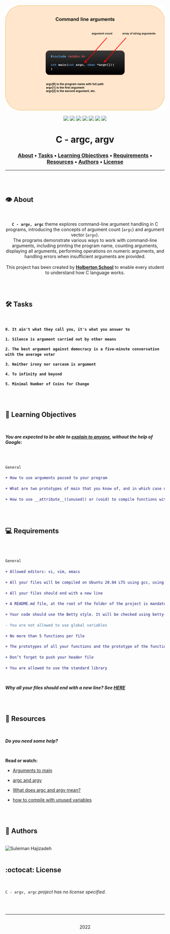 <div align="center">
<br>

![argc_argv.png](README-image/argc_argv.png)

</div>


<p align="center">
<img src="https://img.shields.io/badge/-C-yellow">
<img src="https://img.shields.io/badge/-Linux-lightgrey">
<img src="https://img.shields.io/badge/-WSL-brown">
<img src="https://img.shields.io/badge/-Ubuntu%2020.04.4%20LTS-orange">
<img src="https://img.shields.io/badge/-JetBrains-blue">
<img src="https://img.shields.io/badge/-Holberton%20School-red">
<img src="https://img.shields.io/badge/License-not%20specified-brightgreen">
</p>


<h1 align="center"> C - argc, argv </h1>


<h3 align="center">
<a href="https://github.com/SuleimanHajizadeh/holbertonschool-low_level_programming/argc_argv#eye-about">About</a> •
<a href="https://github.com/RazikaBengana/holbertonschool-low_level_programming/argc_argv#hammer_and_wrench-tasks">Tasks</a> •
<a href="https://github.com/RazikaBengana/holbertonschool-low_level_programming/argc_arg#memo-learning-objectives">Learning Objectives</a> •
<a href="https://github.com/RazikaBengana/holbertonschool-low_level_programming/argc_argv#computer-requirements">Requirements</a> •
<a href="https://github.com/RazikaBengana/holbertonschool-low_level_programming/argc_argv#mag_right-resources">Resources</a> •
<a href="https://github.com/RazikaBengana/holbertonschool-low_level_programming/argc_argv#bust_in_silhouette-authors">Authors</a> •
<a href="https://github.com/RazikaBengana/holbertonschool-low_level_programming/argc_argv#octocat-license">License</a>
</h3>

---

<!-- ------------------------------------------------------------------------------------------------- -->

<br>
<br>

## :eye: About

<br>

<div align="center">

**`C - argv, argc`** theme explores command-line argument handling in C programs, introducing the concepts of argument count (`argc`) and argument vector (`argv`).
<br>
The programs demonstrate various ways to work with command-line arguments, including printing the program name, counting arguments, displaying all arguments, performing operations on numeric arguments, and handling errors when insufficient arguments are provided.
<br>
<br>
This project has been created by **[Holberton School](https://www.holbertonschool.com/about-holberton)** to enable every student to understand how C language works.

</div>

<br>
<br>

<!-- ------------------------------------------------------------------------------------------------- -->

## :hammer_and_wrench: Tasks

<br>

**`0. It ain't what they call you, it's what you answer to`**

**`1. Silence is argument carried out by other means`**

**`2. The best argument against democracy is a five-minute conversation with the average voter`**

**`3. Neither irony nor sarcasm is argument`**

**`4. To infinity and beyond`**

**`5. Minimal Number of Coins for Change`**

<br>
<br>

<!-- ------------------------------------------------------------------------------------------------- -->

## :memo: Learning Objectives

<br>

**_You are expected to be able to [explain to anyone](https://fs.blog/feynman-learning-technique/), without the help of Google:_**

<br>

```diff

General

+ How to use arguments passed to your program

+ What are two prototypes of main that you know of, and in which case do you use one or the other

+ How to use __attribute__((unused)) or (void) to compile functions with unused variables or parameters

```

<br>
<br>

<!-- ------------------------------------------------------------------------------------------------- -->

## :computer: Requirements

<br>

```diff

General

+ Allowed editors: vi, vim, emacs

+ All your files will be compiled on Ubuntu 20.04 LTS using gcc, using the options -Wall -Werror -Wextra -pedantic -std=gnu89

+ All your files should end with a new line

+ A README.md file, at the root of the folder of the project is mandatory

+ Your code should use the Betty style. It will be checked using betty-style.pl and betty-doc.pl

- You are not allowed to use global variables

+ No more than 5 functions per file

+ The prototypes of all your functions and the prototype of the function _putchar should be included in your header file called main.h

+ Don’t forget to push your header file

+ You are allowed to use the standard library

```

<br>

**_Why all your files should end with a new line? See [HERE](https://unix.stackexchange.com/questions/18743/whats-the-point-in-adding-a-new-line-to-the-end-of-a-file/18789)_**

<br>
<br>

<!-- ------------------------------------------------------------------------------------------------- -->

## :mag_right: Resources

<br>

**_Do you need some help?_**

<br>

**Read or watch:**

* [Arguments to main](https://publications.gbdirect.co.uk//c_book/chapter10/arguments_to_main.html)

* [argc and argv](http://crasseux.com/books/ctutorial/argc-and-argv.html)

* [What does argc and argv mean?](https://www.youtube.com/watch?v=aP1ijjeZc24)

* [how to compile with unused variables](https://www.google.com/webhp?q=unused+variable+C)

<br>
<br>

<!-- ------------------------------------------------------------------------------------------------- -->

## :bust_in_silhouette: Authors

<br>

<img src="https://img.shields.io/badge/Suleiman%20Hajizadeh-darkblue" alt="Suleiman Hajizadeh" width="120">

<br>
<br>

<!-- ------------------------------------------------------------------------------------------------- -->

## :octocat: License

<br>

```C - argv, argc``` _project has no license specified._

<br>
<br>

---

<p align="center"><br>2022</p>
